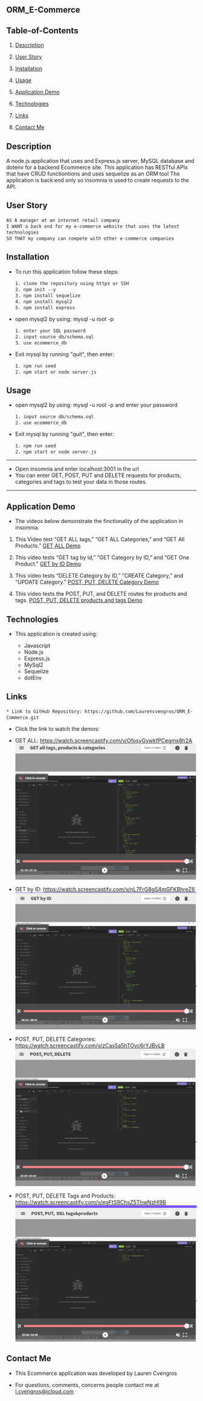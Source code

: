 ## ORM_E-Commerce

## Table-of-Contents

1. [Description](#description)

2. [User Story](#user-story)

3. [Installation](#installation)

4. [Usage](#usage)

5. [Application Demo](#application-demo)

6. [Technologies](#technologies)

7. [Links](#links)

8. [Contact Me](#contact-me)

    

## Description

A node.js application that uses and Express.js server, MySQL database and dotenv for a backend Ecommerce site. This application has RESTful APIs that have CRUD functiontions and uses sequelize as an ORM tool The application is back end only so insomnia is used to create requests to the API.




## User Story

```
AS A manager at an internet retail company
I WANT a back end for my e-commerce website that uses the latest technologies
SO THAT my company can compete with other e-commerce companies
```



## Installation 

* To run this application follow these steps:

    ```
    1. clone the repository using https or SSH
    2. npm init --y
    3. npm install sequelize
    4. npm install mysql2
    5. npm install express
    ```

* open mysql2 by using: mysql -u root -p

    ```
    1. enter your SQL password
    2. input source db/schema.sql
    3. use ecommerce_db
    ```

* Exit mysql by running "quit", then enter:

    ```
    1. npm run seed
    2. npm start or node server.js
    ```
    


## Usage

* open mysql2 by using: mysql -u root -p and enter your password

    ```
    1. input source db/schema.sql
    2. use ecommerce_db
    ```

* Exit mysql by running "quit", then enter:

    ```
    1. npm run seed
    2. npm start or node server.js
    ```
---
* Open insomnia and enter localhost:3001 in the url
* You can enter GET, POST, PUT and DELETE requests for products, categories and tags to test your data in those routes. 
---



## Application Demo

* The videos below demonstrate the finctionality of the application in insomnia.

1. This Video test “GET ALL tags,” “GET ALL Categories,” and “GET All Products.”
[GET ALL Demo](./animations/GET%20all%20tags%2C%20products%20%26%20categories.webm "Demo of the GET ALL request")

2. This video tests “GET tag by id,” “GET Category by ID,” and “GET One Product.”
[GET by ID Demo](/animations/GET%20by%20ID.webm "Demo of GET by ID")

3. This video tests “DELETE Category by ID,” “CREATE Category,” and “UPDATE Category.”
[POST, PUT, DELETE Category Demo](./animations/POST%2C%20PUT%2C%20DELETE.webm "DELETE Category by ID,” “CREATE Category,” and “UPDATE Category")

4. This video tests the POST, PUT, and DELETE routes for products and tags.
[POST, PUT, DELETE products and tags Demo](./animations/POST%2C%20PUT%2C%20%20DEL%20tags%26products.webm "POST, PUT, DELETE tags and products")

## Technologies

* This application is created using:

    - Javascript
    - Node.js
    - Express.js
    - MySql2
    - Sequelize
    - dotEnv


## Links

```
* Link to GitHub Repository: https://github.com/Laurencvengros/ORM_E-Commerce.git
```

* Click the link to watch the demos:
 - GET ALL:  https://watch.screencastify.com/v/OfosyGvwkfPCegmx8h2A
    ![GET All](./animations/images/GET_ALL.jpg  "Screenshot of screencastidfy video  for GET ALL request" )
 
 - GET by ID: https://watch.screencastify.com/v/nL7FrG8gS4mGFKBhreZ6
    ![GET by ID](./animations/images/GET_byID.jpg  "Screenshot of screencastidfy video  for GET by ID request" )
 - POST, PUT, DELETE Categories: https://watch.screencastify.com/v/zCas5a5hTOvc6rYJBvLB
    ![POST, PUT, DELETE](./animations/images/POST_PUT_DELETE.jpg  "Screenshot of screencastidfy video  for POST, PUT, DELETE request" )
 
 - POST, PUT, DELETE Tags and Products: https://watch.screencastify.com/v/egFtS9ChsZ5ThwNzHl9B
     ![POST, PUT, DELETE Tags & Products](./animations/images/tagsandproducts.jpg "Screenshot of screencastidfy video  for POST, PUT, DELETE tags & products request" )






## Contact Me

* This Ecommerce application was developed by Lauren Cvengros

*  For questions, comments, concerns people contact me at l.cvengros@icloud.com


